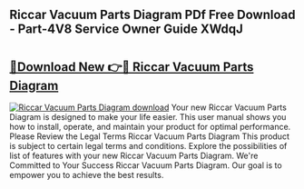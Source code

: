 ## Riccar Vacuum Parts Diagram PDf Free Download - Part-4V8 Service Owner Guide XWdqJ

# <h2><a href="http://dfhpen.blite.top/?on=Riccar+Vacuum+Parts+Diagram">🔗Download New 👉🔴 Riccar Vacuum Parts Diagram</a></h2>

[![Riccar Vacuum Parts Diagram download](https://i.imgur.com/lujVjoI.png)](http://dfhpen.blite.top/?on=Riccar+Vacuum+Parts+Diagram)
Your new Riccar Vacuum Parts Diagram is designed to make your life easier. This user manual shows you how to install, operate, and maintain your product for optimal performance. Please Review the Legal Terms Riccar Vacuum Parts Diagram This product is subject to certain legal terms and conditions. Explore the possibilities of list of features with your new Riccar Vacuum Parts Diagram. We're Committed to Your Success Riccar Vacuum Parts Diagram. Our goal is to empower you to achieve the best results.
